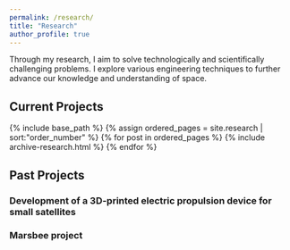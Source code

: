```yaml
---
permalink: /research/
title: "Research"
author_profile: true
---
```


Through my research, I aim to solve technologically and
scientifically challenging problems. I explore various engineering techniques
to further advance our knowledge and understanding of space.

## Current Projects
{% include base_path %}
{% assign ordered_pages = site.research | sort:"order_number" %}
{% for post in ordered_pages %}
    {% include archive-research.html %}
{% endfor %}

## Past Projects

### Development of a 3D-printed electric propulsion device for small satellites

### Marsbee project
